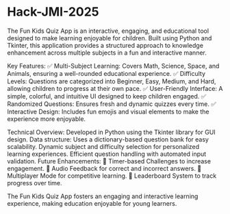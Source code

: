 # Hack-JMI-2025
The Fun Kids Quiz App is an interactive, engaging, and educational tool designed to make learning enjoyable for children. Built using Python and Tkinter, this application provides a structured approach to knowledge enhancement across multiple subjects in a fun and interactive manner.

Key Features:
✅ Multi-Subject Learning: Covers Math, Science, Space, and Animals, ensuring a well-rounded educational experience.
✅ Difficulty Levels: Questions are categorized into Beginner, Easy, Medium, and Hard, allowing children to progress at their own pace.
✅ User-Friendly Interface: A simple, colorful, and intuitive UI designed to keep children engaged.
✅ Randomized Questions: Ensures fresh and dynamic quizzes every time.
✅ Interactive Design: Includes fun emojis and visual elements to make the experience more enjoyable.

Technical Overview:
Developed in Python using the Tkinter library for GUI design.
Data structure: Uses a dictionary-based question bank for easy scalability.
Dynamic subject and difficulty selection for personalized learning experiences.
Efficient question handling with automated input validation.
Future Enhancements:
🔹 Timer-based Challenges to increase engagement.
🔹 Audio Feedback for correct and incorrect answers.
🔹 Multiplayer Mode for competitive learning.
🔹 Leaderboard System to track progress over time.

The Fun Kids Quiz App fosters an engaging and interactive learning experience, making education enjoyable for young learners. 
